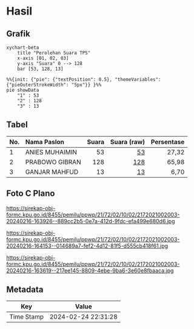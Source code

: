 # Hasil

## Grafik

```mermaid
xychart-beta
    title "Perolehan Suara TPS"
    x-axis [01, 02, 03]
    y-axis "Suara" 0 --> 128
    bar [53, 128, 13]
```

```mermaid
%%{init: {"pie": {"textPosition": 0.5}, "themeVariables": {"pieOuterStrokeWidth": "5px"}} }%%
pie showData
    "1" : 53
    "2" : 128
    "3" : 13
```

## Tabel

| No. | Nama Paslon    | Suara | Suara (raw) | Persentase |
|:--- |:-------------- | -----:| -----------:| ----------:|
| 1   | ANIES MUHAIMIN | 53    | [53][p-1]   | 27,32      |
| 2   | PRABOWO GIBRAN | 128   | [128][p-2]  | 65,98      |
| 3   | GANJAR MAHFUD  | 13    | [13][p-3]   | 6,70       |


[p-1]: https://github.com/gigit-pemilu/pemilu-2024-21-kepulauan-riau/blob/main/pilpres/hitung-suara/sub/21-kepulauan-riau/sub/72-kota-tanjung-pinang/sub/02-tanjung-pinang-timur/sub/1002-kampung-bulang/sub/003-tps/sub/paslon-1.txt
[p-2]: https://github.com/gigit-pemilu/pemilu-2024-21-kepulauan-riau/blob/main/pilpres/hitung-suara/sub/21-kepulauan-riau/sub/72-kota-tanjung-pinang/sub/02-tanjung-pinang-timur/sub/1002-kampung-bulang/sub/003-tps/sub/paslon-2.txt
[p-3]: https://github.com/gigit-pemilu/pemilu-2024-21-kepulauan-riau/blob/main/pilpres/hitung-suara/sub/21-kepulauan-riau/sub/72-kota-tanjung-pinang/sub/02-tanjung-pinang-timur/sub/1002-kampung-bulang/sub/003-tps/sub/paslon-3.txt

## Foto C Plano

https://sirekap-obj-formc.kpu.go.id/8455/pemilu/ppwp/21/72/02/10/02/2172021002003-20240216-163926--889cc2b5-0e7a-412d-9fdc-efa499e680d6.jpg

https://sirekap-obj-formc.kpu.go.id/8455/pemilu/ppwp/21/72/02/10/02/2172021002003-20240216-164153--014689a7-fef2-4d12-81f5-d555cb418f61.jpg

https://sirekap-obj-formc.kpu.go.id/8455/pemilu/ppwp/21/72/02/10/02/2172021002003-20240216-163619--217ee145-8809-4ebe-9ba6-3e60e8fbaaca.jpg


## Metadata

| Key        | Value               |
| ---------- | ------------------- |
| Time Stamp | 2024-02-24 22:31:28 |



